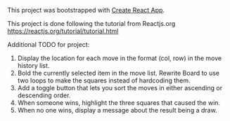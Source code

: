This project was bootstrapped with [Create React App](https://github.com/facebook/create-react-app).

This project is done following the tutorial from Reactjs.org
https://reactjs.org/tutorial/tutorial.html

Additional TODO for project:

1. Display the location for each move in the format (col, row) in the move history list.
2. Bold the currently selected item in the move list.
   Rewrite Board to use two loops to make the squares instead of hardcoding them.
3. Add a toggle button that lets you sort the moves in either ascending or descending order.
4. When someone wins, highlight the three squares that caused the win.
5. When no one wins, display a message about the result being a draw.
